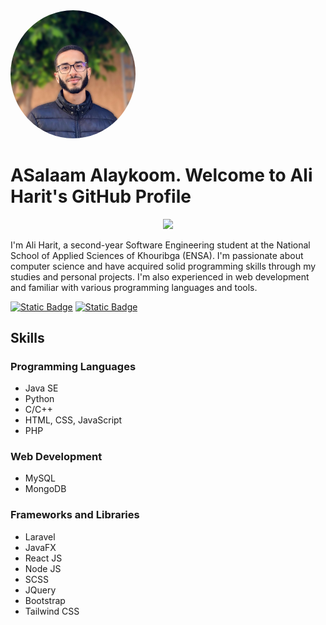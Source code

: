 <img src="aliharit.jpeg" alt="Ali Harit" style="width:200px;height:auto;border-radius:50%;">

# ASalaam Alaykoom. Welcome to Ali Harit's GitHub Profile

<p align="center">
  <a href="https://github.com/DenverCoder1/readme-typing-svg"><img src="https://readme-typing-svg.herokuapp.com/?lines=Code%20is%20Pure%20Art;Always%20learning%20new%20things&font=Fira%2520Code&center=true&width=440&height=45&color=f1f1f1&vCenter=true&size=22"></a>
</p> 

I'm Ali Harit, a second-year Software Engineering student at the National School of Applied Sciences of Khouribga (ENSA). I'm passionate about computer science and have acquired solid programming skills through my studies and personal projects. I'm also experienced in web development and familiar with various programming languages and tools.

 
 <a href="https://itsali.me/Portfolio"><img alt="Static Badge" src="https://img.shields.io/badge/Portfolio%20itsali.me-ffffff"></a> <a href="https://www.linkedin.com/in/aliharit"><img alt="Static Badge" src="https://img.shields.io/badge/Linkedin%20Ali%20Harit-2d64bc"></a>


##  Skills

### Programming Languages
- Java SE
- Python
- C/C++
- HTML, CSS, JavaScript
- PHP

### Web Development
- MySQL
- MongoDB

### Frameworks and Libraries
- Laravel
- JavaFX
- React JS
- Node JS
- SCSS
- JQuery
- Bootstrap
- Tailwind CSS

